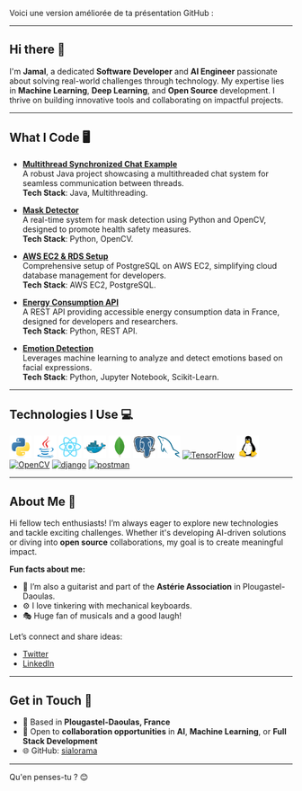 Voici une version améliorée de ta présentation GitHub :  

---

## Hi there 👋  

I'm **Jamal**, a dedicated **Software Developer** and **AI Engineer** passionate about solving real-world challenges through technology. My expertise lies in **Machine Learning**, **Deep Learning**, and **Open Source** development. I thrive on building innovative tools and collaborating on impactful projects.

---

## What I Code 🖥️  
- **[Multithread Synchronized Chat Example](https://github.com/sialorama/Multithread-Snchronised-Chat_Example)**  
  A robust Java project showcasing a multithreaded chat system for seamless communication between threads.  
  **Tech Stack**: Java, Multithreading.  

- **[Mask Detector](https://github.com/sialorama/Detecteur-de-masques)**  
  A real-time system for mask detection using Python and OpenCV, designed to promote health safety measures.  
  **Tech Stack**: Python, OpenCV.  

- **[AWS EC2 & RDS Setup](https://github.com/sialorama/AWS-EC2-RDS)**  
  Comprehensive setup of PostgreSQL on AWS EC2, simplifying cloud database management for developers.  
  **Tech Stack**: AWS EC2, PostgreSQL.  

- **[Energy Consumption API](https://github.com/sialorama/Une-API-opendata-consommation-energie)**  
  A REST API providing accessible energy consumption data in France, designed for developers and researchers.  
  **Tech Stack**: Python, REST API.  

- **[Emotion Detection](https://github.com/sialorama/Detection_Des_Emotions)**  
  Leverages machine learning to analyze and detect emotions based on facial expressions.  
  **Tech Stack**: Python, Jupyter Notebook, Scikit-Learn.  

---

## Technologies I Use 💻  

<p align="left">  
  <a href="https://www.python.org" rel="nofollow">  
  <img src="https://raw.githubusercontent.com/devicons/devicon/master/icons/python/python-original.svg" alt="Python" width="40" height="40"/></a>  
  <a href="https://www.java.com" rel="nofollow">  
  <img src="https://raw.githubusercontent.com/devicons/devicon/master/icons/java/java-original.svg" alt="Java" width="40" height="40"/></a>  
  <a href="https://www.react.dev" rel="nofollow">  
  <img src="https://raw.githubusercontent.com/devicons/devicon/master/icons/react/react-original.svg" alt="React" width="40" height="40"/></a>  
  <a href="https://www.docker.com/" rel="nofollow">  
  <img src="https://raw.githubusercontent.com/devicons/devicon/master/icons/docker/docker-original.svg" alt="Docker" width="40" height="40"/></a>  
  <a href="https://www.mongodb.com/" rel="nofollow">  
  <img src="https://raw.githubusercontent.com/devicons/devicon/master/icons/mongodb/mongodb-original.svg" alt="MongoDB" width="40" height="40"/></a>  
  <a href="https://www.postgresql.org" rel="nofollow">  
  <img src="https://raw.githubusercontent.com/devicons/devicon/master/icons/postgresql/postgresql-original.svg" alt="PostgreSQL" width="40" height="40"/></a>  
  <a href="https://www.mysql.com/" rel="nofollow">  
  <img src="https://raw.githubusercontent.com/devicons/devicon/master/icons/mysql/mysql-original.svg" alt="mysql" width="40" height="40"/></a>  
  <a href="https://www.tensorflow.org" rel="nofollow">  
  <img src="https://www.vectorlogo.zone/logos/tensorflow/tensorflow-icon.svg" alt="TensorFlow" width="40" height="40"/></a>  
  <a href="https://www.gnu.org/software/bash/" rel="nofollow">  
  <img src="https://raw.githubusercontent.com/devicons/devicon/master/icons/linux/linux-original.svg" alt="Linux" width="40" height="40"/></a>  
  <a href="https://opencv.org/" rel="nofollow">  
  <img src="https://www.vectorlogo.zone/logos/opencv/opencv-icon.svg" alt="OpenCV" width="40" height="40"/></a>  
  <a href="https://www.djangoproject.com/" rel="nofollow">  
  <img src="https://cdn.worldvectorlogo.com/logos/django.svg" alt="django" width="40" height="40"/></a>  
  <a href="https://postman.com" rel="nofollow">
  <img src="https://cdn.worldvectorlogo.com/logos/postman.svg" alt="postman" width="40" height="40"/></a>  
</p>  

---

## About Me 👤  

Hi fellow tech enthusiasts! I’m always eager to explore new technologies and tackle exciting challenges. Whether it's developing AI-driven solutions or diving into **open source** collaborations, my goal is to create meaningful impact.  

**Fun facts about me:**  
- 🎸 I’m also a guitarist and part of the **Astérie Association** in Plougastel-Daoulas.  
- ⚙️ I love tinkering with mechanical keyboards.  
- 🎭 Huge fan of musicals and a good laugh!  

Let’s connect and share ideas:  
- [Twitter](https://twitter.com/sialorama)  
- [LinkedIn](https://www.linkedin.com/in/jibanni/)  

---

## Get in Touch 🤝  

- 📍 Based in **Plougastel-Daoulas, France**  
- 💼 Open to **collaboration opportunities** in **AI**, **Machine Learning**, or **Full Stack Development**  
- 🌐 GitHub: [sialorama](https://github.com/sialorama)  

---

Qu'en penses-tu ? 😊  
